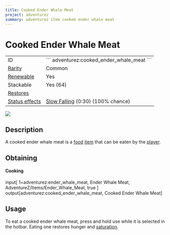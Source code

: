 ```yaml
---
title: Cooked Ender Whale Meat
project: adventurez
summary: adventurez item cooked ender whale meat
---
```

# Cooked Ender Whale Meat
<div class="main_table">
<div class="left_main_table">
<table class="left_table">
    <tbody>
        <tr>
            <td class="first-column">ID</td>
            <td class="second-column">
            ```
            adventurez:cooked_ender_whale_meat
            ```
            </td>
        </tr>
        <tr id="linear-top">
            <td class="first-column"><a href="https://minecraft.wiki/w/Rarity" target="_blank">Rarity</a></td>
            <td class="second-column">Common</td>
        </tr>
        <tr id="linear-top">
            <td class="first-column"><a href="https://minecraft.wiki/w/Renewable_resource" target="_blank">Renewable</a></td>
            <td class="second-column">Yes</td>
        </tr>
        <tr id="linear-top">
            <td class="first-column">Stackable</td>
            <td class="second-column">Yes (64)</td>
        </tr>
        <tr id="linear-top">
            <td class="first-column"><a href="https://minecraft.wiki/w/Food" target="_blank">Restores</a></td>
            <td class="second-column icon-element" icon-count="8" icon-id="hunger"></td>
        </tr>
        <tr id="linear-top">
            <td class="first-column"><a href="https://minecraft.wiki/w/Effect" target="_blank">Status effects</a></td>
            <td class="second-column"><a href="https://minecraft.wiki/w/Slow_Falling" target="_blank">Slow Falling</a> (0:30) (100% chance)</td>
        </tr>
    </tbody>
</table>
</div>
    <img src="/wiki/assets/adventurez/items/cooked_ender_whale_meat.png" loading="lazy" class="right_img_table"/>
</div>

## Description
A cooked ender whale meat is a [food](https://minecraft.wiki/w/Food) [item](https://minecraft.wiki/w/Item) that can be eaten by the [player](https://minecraft.wiki/w/Player).

## Obtaining
#### Cooking

<div id="crafting-table">
<div class="crafting-element" crafting-type="furnace_smelting">
input[ 1=adventurez:ender_whale_meat, Ender Whale Meat, AdventureZ/Items/Ender_Whale_Meat, true ]
output[adventurez:cooked_ender_whale_meat, Cooked Ender Whale Meat]
</div>
</div>

## Usage
To eat a cooked ender whale meat, press and hold use while it is selected in the hotbar. Eating one restores <span class="icon-element" icon-count="8" icon-id="hunger"></span> hunger and <span class="icon-element" icon-count="14.4" icon-id="saturation"></span> [saturation](https://minecraft.wiki/w/Hunger#Mechanics).
